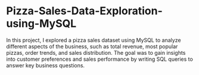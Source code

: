 # Pizza-Sales-Data-Exploration-using-MySQL
In this project, I explored a pizza sales dataset using MySQL to analyze different aspects of the business, such as total revenue, most popular pizzas, order trends, and sales distribution. The goal was to gain insights into customer preferences and sales performance by writing SQL queries to answer key business questions.
